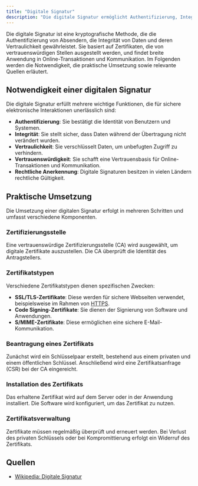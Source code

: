 ```yaml
---
title: "Digitale Signatur"
description: "Die digitale Signatur ermöglicht Authentifizierung, Integrität und Vertraulichkeit durch Zertifikate. Sie ist notwendig für Online-Transaktionen. Die Umsetzung umfasst Zertifizierungsstellen, Zertifikatstypen und Verwaltung. Typen sind SSL/TLS, Code Signing und S/MIME."
---
```


Die digitale Signatur ist eine kryptografische Methode, die die Authentifizierung von Absendern, die Integrität von Daten und deren Vertraulichkeit gewährleistet. Sie basiert auf Zertifikaten, die von vertrauenswürdigen Stellen ausgestellt werden, und findet breite Anwendung in Online-Transaktionen und Kommunikation. Im Folgenden werden die Notwendigkeit, die praktische Umsetzung sowie relevante Quellen erläutert.

## Notwendigkeit einer digitalen Signatur

Die digitale Signatur erfüllt mehrere wichtige Funktionen, die für sichere elektronische Interaktionen unerlässlich sind:

- **Authentifizierung**: Sie bestätigt die Identität von Benutzern und Systemen.
- **Integrität**: Sie stellt sicher, dass Daten während der Übertragung nicht verändert wurden.
- **Vertraulichkeit**: Sie verschlüsselt Daten, um unbefugten Zugriff zu verhindern.
- **Vertrauenswürdigkeit**: Sie schafft eine Vertrauensbasis für Online-Transaktionen und Kommunikation.
- **Rechtliche Anerkennung**: Digitale Signaturen besitzen in vielen Ländern rechtliche Gültigkeit.

## Praktische Umsetzung

Die Umsetzung einer digitalen Signatur erfolgt in mehreren Schritten und umfasst verschiedene Komponenten.

### Zertifizierungsstelle

Eine vertrauenswürdige Zertifizierungsstelle (CA) wird ausgewählt, um digitale Zertifikate auszustellen. Die CA überprüft die Identität des Antragstellers.

### Zertifikatstypen

Verschiedene Zertifikatstypen dienen spezifischen Zwecken:

- **SSL/TLS-Zertifikate**: Diese werden für sichere Webseiten verwendet, beispielsweise im Rahmen von [HTTPS](/open-fidup/lerninhalte/https).
- **Code Signing-Zertifikate**: Sie dienen der Signierung von Software und Anwendungen.
- **S/MIME-Zertifikate**: Diese ermöglichen eine sichere E-Mail-Kommunikation.

### Beantragung eines Zertifikats

Zunächst wird ein Schlüsselpaar erstellt, bestehend aus einem privaten und einem öffentlichen Schlüssel. Anschließend wird eine Zertifikatsanfrage (CSR) bei der CA eingereicht.

### Installation des Zertifikats

Das erhaltene Zertifikat wird auf dem Server oder in der Anwendung installiert. Die Software wird konfiguriert, um das Zertifikat zu nutzen.

### Zertifikatsverwaltung

Zertifikate müssen regelmäßig überprüft und erneuert werden. Bei Verlust des privaten Schlüssels oder bei Kompromittierung erfolgt ein Widerruf des Zertifikats.

## Quellen

- [Wikipedia: Digitale Signatur](https://de.wikipedia.org/wiki/Digitale_Signatur)